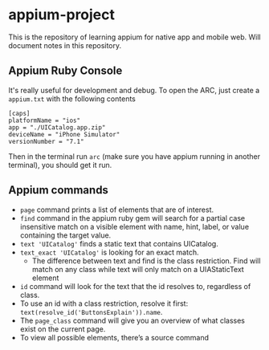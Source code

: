 appium-project
==============

This is the repository of learning appium for native app and mobile web. Will document notes in this repository.

## Appium Ruby Console
It's really useful for development and debug. To open the ARC, just create a `appium.txt` with the following contents
```
[caps]
platformName = "ios"
app = "./UICatalog.app.zip"
deviceName = "iPhone Simulator"
versionNumber = "7.1"
```
Then in the terminal run `arc` (make sure you have appium running in another terminal), you should get it run.

## Appium commands
- `page` command prints a list of elements that are of interest.
- `find` command in the appium ruby gem will search for a partial case insensitive match on a visible element with name, hint, label, or value containing the target value.
- `text 'UICatalog'` finds a static text that contains UICatalog.
- `text_exact 'UICatalog'` is looking for an exact match.
  + The difference between text and find is the class restriction. Find will match on any class while text will only match on a UIAStaticText element
- `id` command will look for the text that the id resolves to, regardless of class.
- To use an id with a class restriction, resolve it first: `text(resolve_id('ButtonsExplain')).name`.
- The `page_class` command will give you an overview of what classes exist on the current page.
- To view all possible elements, there’s a source command